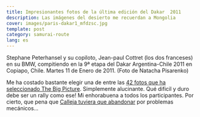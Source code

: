 ```yaml
---
title: Impresionantes fotos de la última edición del Dakar  2011
description: Las imágenes del desierto me recuerdan a Mongolia
cover: images/paris-dakar1_mfdzsc.jpg
template: post
category: samurai-route
lang: es
---
```


Stephane Peterhansel y su copiloto, Jean-paul Cottret (los dos franceses) en su BMW, compitiendo en la 9ª etapa del Dakar Argentina-Chile 2011 en Copiapo, Chile. Martes 11 de Enero de 2011. (Foto de Natacha Pisarenko)

Me ha costado bastante elegir una de entre las [42 fotos que ha seleccionado The Big Picture](http://www.boston.com/bigpicture/2011/01/dakar_2011.html). Simplemente alucinante. Qué dificil y duro debe ser un rally como ese! Mi enhorabuena a todos los participantes. Por cierto, que pena que [Calleja tuviera que abandonar](http://www.elmundo.es/elmundo/2011/01/11/television/1294772382.html) por problemas mecánicos…
